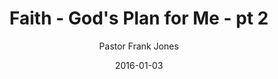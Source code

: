 ---
lunr: "true"
title: "Faith - God's Plan for Me - pt 2"
author: "Pastor Frank Jones"
postDate: "01-03-2016"
date: 2016-01-03
category: "sermons"
slug: "2016/01/ffc_01032016"
icon: microphone
audioLink: "ffc_01032016"
tags: [plans]
mp3: "ffc_01032016/01032016.mp3"
ogg: "ffc_01032016/01032016.ogg"
linkurl: "https://archive.org/download/ffc_01032016/ffc_01032016_files.xml"
ipath: "https://archive.org/download/ffc_01032016/01032016.mp3"
layout: sermon.html
---